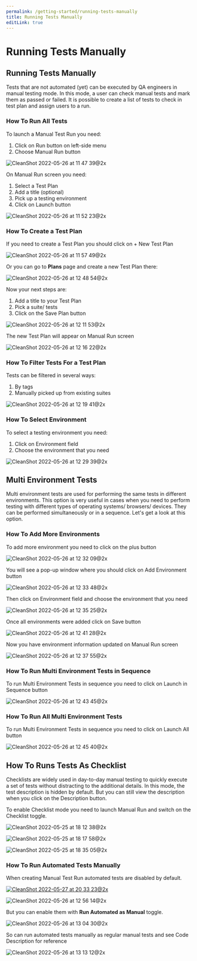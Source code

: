 ```yaml
---
permalink: /getting-started/running-tests-manually
title: Running Tests Manually
editLink: true
---
```


# Running Tests Manually

## Running Tests Manually

Tests that are not automated (yet) can be executed by QA engineers in manual testing mode. In this mode, a user can check manual tests and mark them as passed or failed. It is possible to create a list of tests to check in test plan and assign users to a run. 

### **How To Run All Tests**

To launch a Manual Test Run you need: 

1. Click on Run button on left-side menu
2. Choose Manual Run button

![CleanShot 2022-05-26 at 11 47 39@2x](images/170453790-f6c2c54b-9716-4a05-b1d9-bdbf1da77836.jpg)

On Manual Run screen you need:

1. Select a Test Plan
2. Add a title (optional)
3. Pick up a testing environment
4. Click on Launch button

![CleanShot 2022-05-26 at 11 52 23@2x](images/170454961-7b6a8c26-addc-43c8-bc62-200a63824f9e.jpg)

### How To Create a Test Plan

If you need to create a Test Plan you should click on + New Test Plan 

![CleanShot 2022-05-26 at 11 57 49@2x](images/170455198-d13d4a17-9d0e-40e3-9dc6-cc4b13f4782b.jpg)

Or you can go to **Plans** page and create a new Test Plan there:

![CleanShot 2022-05-26 at 12 48 54@2x](images/170464103-df345a62-800f-4a41-be74-5b03bb4fc441.jpg)

Now your next steps are:

1. Add a title to your Test Plan
2. Pick a suite/ tests 
3. Click on the Save Plan button

![CleanShot 2022-05-26 at 12 11 53@2x](images/170457848-5f9b29a5-ec4f-4837-95d6-6871c2219f0a.jpg)

The new Test Plan will appear on Manual Run screen 

![CleanShot 2022-05-26 at 12 16 22@2x](images/170458242-40b1bf88-842c-421a-b562-d64370139b76.jpg)

### **How To Filter Tests For a Test Plan**

Tests can be filtered in several ways:

1. By tags
2. Manually picked up from existing suites

![CleanShot 2022-05-26 at 12 19 41@2x](images/170458829-e754859b-536b-487b-922a-55482e469972.jpg)

### **How To Select Environment**

To select a testing environment you need:

1. Click on Environment field
2. Choose the environment that you need

![CleanShot 2022-05-26 at 12 29 39@2x](images/170460669-b8b8c3dc-ef75-4b31-a3ba-3dfa7c8d9926.jpg)

## **Multi Environment Tests**

Multi environment tests are used for performing the same tests in different environments. This option is very useful in cases when you need to perform testing with different types of operating systems/ browsers/ devices. They can be performed simultaneously or in a sequence. Let's get a look at this option.

### **How To Add More Environments**

To add more environment you need to click on the plus button

![CleanShot 2022-05-26 at 12 32 09@2x](images/170460988-72f3eba4-bb70-49b9-a4a8-9ed0d3b3f0df.jpg)

You will see a pop-up window where you should click on Add Environment button

![CleanShot 2022-05-26 at 12 33 48@2x](images/170461201-b903576c-71d8-4d76-be43-c242faf59146.jpg)

Then click on Environment field and choose the environment that you need

![CleanShot 2022-05-26 at 12 35 25@2x](images/170461507-23cf41cf-d92d-4d7c-9eea-63ada1664ed2.jpg)

Once all environments were added click on Save button

![CleanShot 2022-05-26 at 12 41 28@2x](images/170462854-c2eb8d29-b091-4d32-a26c-da8d515d7b81.jpg)

Now you have environment information updated on Manual Run screen 

![CleanShot 2022-05-26 at 12 37 55@2x](images/170462012-a1b0f380-3a36-411b-ac44-05f448bffbe9.jpg)

### **How To Run Multi Environment Tests in Sequence**

To run Multi Environment Tests in sequence you need to click on Launch in Sequence button

![CleanShot 2022-05-26 at 12 43 45@2x](images/170463243-2cfb6d2c-7382-425b-b607-90bd6203236b.jpg)

### **How To Run All Multi Environment Tests**

To run Multi Environment Tests in sequence you need to click on Launch All button

![CleanShot 2022-05-26 at 12 45 40@2x](images/170463403-0e791a50-e563-4e9d-8752-0feba409876c.jpg)

## **How To Runs Tests As Checklist**

Checklists are widely used in day-to-day manual testing to quickly execute a set of tests without distracting to the additional details. In this mode, the test description is hidden by default. But you can still view the description when you click on the Description button.

To enable Checklist mode you need to launch Manual Run and switch on the Checklist toggle.

![CleanShot 2022-05-25 at 18 12 38@2x](images/170297508-40060b9c-ee2f-4b21-aa6d-1de2a6859d98.jpg)

![CleanShot 2022-05-25 at 18 17 58@2x](images/170298043-aadb7c63-c56e-4086-a512-31c1917665ed.jpg)

![CleanShot 2022-05-25 at 18 35 05@2x](images/170301515-667bf871-6c49-4059-ae3e-3e561ef92a01.jpg)

### How To Run Automated Tests Manually

When creating Manual Test Run automated tests are disabled by default.

[![CleanShot 2022-05-27 at 20 33 23@2x](images/170762169-e5e68098-915a-4822-820a-05483e4de353.jpg)](https://youtu.be/_x7oJ8Rp7xo)

![CleanShot 2022-05-26 at 12 56 14@2x](images/170465244-e499ce33-aa91-463f-8c3f-8be3dfd4abe7.jpg)

But you can enable them with **Run Automated as Manual** toggle. 

![CleanShot 2022-05-26 at 13 04 30@2x](images/170466621-1cf8b57b-6321-4bd7-97f1-19696f824cb6.jpg)

So can run automated tests manually as regular manual tests and see Code Description for reference

![CleanShot 2022-05-26 at 13 13 12@2x](images/170468049-5c87bcb2-cf8b-4c03-909d-2cb0a495acae.jpg)





